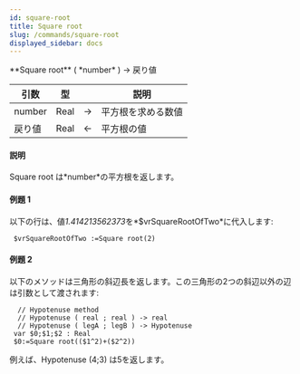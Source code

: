 ```yaml
---
id: square-root
title: Square root
slug: /commands/square-root
displayed_sidebar: docs
---
```


<!--REF #_command_.Square root.Syntax-->**Square root** ( *number* ) -> 戻り値<!-- END REF-->
<!--REF #_command_.Square root.Params-->
| 引数 | 型 |  | 説明 |
| --- | --- | --- | --- |
| number | Real | &rarr; | 平方根を求める数値 |
| 戻り値 | Real | &larr; | 平方根の値 |

<!-- END REF-->

#### 説明 

<!--REF #_command_.Square root.Summary-->Square root は*number*の平方根を返します。<!-- END REF-->

#### 例題 1 

以下の行は、値*1.414213562373*を*$vrSquareRootOfTwo*に代入します:

```4d
 $vrSquareRootOfTwo :=Square root(2)
```

#### 例題 2 

以下のメソッドは三角形の斜辺長を返します。この三角形の2つの斜辺以外の辺は引数として渡されます:

```4d
  // Hypotenuse method
  // Hypotenuse ( real ; real ) -> real
  // Hypotenuse ( legA ; legB ) -> Hypotenuse
 var $0;$1;$2 : Real
 $0:=Square root(($1^2)+($2^2))
```

例えば、Hypotenuse (4;3) は5を返します。
